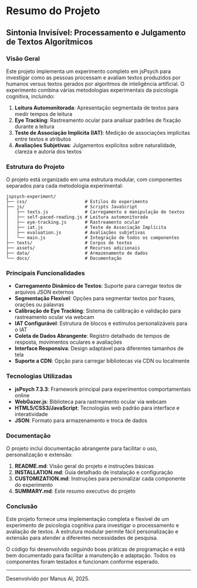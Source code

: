 # Resumo do Projeto

## Sintonia Invisível: Processamento e Julgamento de Textos Algorítmicos

### Visão Geral

Este projeto implementa um experimento completo em jsPsych para investigar como as pessoas processam e avaliam textos produzidos por humanos versus textos gerados por algoritmos de inteligência artificial. O experimento combina várias metodologias experimentais da psicologia cognitiva, incluindo:

1. **Leitura Automonitorada**: Apresentação segmentada de textos para medir tempos de leitura
2. **Eye Tracking**: Rastreamento ocular para analisar padrões de fixação durante a leitura
3. **Teste de Associação Implícita (IAT)**: Medição de associações implícitas entre textos e atributos
4. **Avaliações Subjetivas**: Julgamentos explícitos sobre naturalidade, clareza e autoria dos textos

### Estrutura do Projeto

O projeto está organizado em uma estrutura modular, com componentes separados para cada metodologia experimental:

```
jspsych-experiment/
├── css/                      # Estilos do experimento
├── js/                       # Scripts JavaScript
│   ├── texts.js              # Carregamento e manipulação de textos
│   ├── self-paced-reading.js # Leitura automonitorada
│   ├── eye-tracking.js       # Rastreamento ocular
│   ├── iat.js                # Teste de Associação Implícita
│   ├── evaluation.js         # Avaliações subjetivas
│   └── main.js               # Integração de todos os componentes
├── texts/                    # Corpus de textos
├── assets/                   # Recursos adicionais
├── data/                     # Armazenamento de dados
└── docs/                     # Documentação
```

### Principais Funcionalidades

- **Carregamento Dinâmico de Textos**: Suporte para carregar textos de arquivos JSON externos
- **Segmentação Flexível**: Opções para segmentar textos por frases, orações ou palavras
- **Calibração de Eye Tracking**: Sistema de calibração e validação para rastreamento ocular via webcam
- **IAT Configurável**: Estrutura de blocos e estímulos personalizáveis para o IAT
- **Coleta de Dados Abrangente**: Registro detalhado de tempos de resposta, movimentos oculares e avaliações
- **Interface Responsiva**: Design adaptável para diferentes tamanhos de tela
- **Suporte a CDN**: Opção para carregar bibliotecas via CDN ou localmente

### Tecnologias Utilizadas

- **jsPsych 7.3.3**: Framework principal para experimentos comportamentais online
- **WebGazer.js**: Biblioteca para rastreamento ocular via webcam
- **HTML5/CSS3/JavaScript**: Tecnologias web padrão para interface e interatividade
- **JSON**: Formato para armazenamento e troca de dados

### Documentação

O projeto inclui documentação abrangente para facilitar o uso, personalização e extensão:

1. **README.md**: Visão geral do projeto e instruções básicas
2. **INSTALLATION.md**: Guia detalhado de instalação e configuração
3. **CUSTOMIZATION.md**: Instruções para personalizar cada componente do experimento
4. **SUMMARY.md**: Este resumo executivo do projeto

### Conclusão

Este projeto fornece uma implementação completa e flexível de um experimento de psicologia cognitiva para investigar o processamento e avaliação de textos. A estrutura modular permite fácil personalização e extensão para atender a diferentes necessidades de pesquisa.

O código foi desenvolvido seguindo boas práticas de programação e está bem documentado para facilitar a manutenção e adaptação. Todos os componentes foram testados e funcionam conforme esperado.

---

Desenvolvido por Manus AI, 2025.


